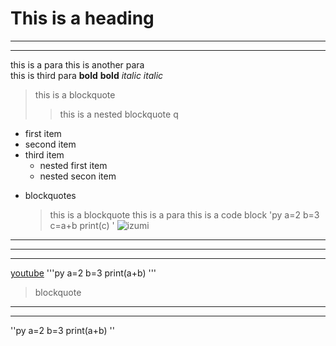 # This is a heading

-----

-----

this is a para
this is another para  
this is third para
**bold**
__bold__
*italic*
_italic_

> this is a blockquote
>> this is a nested blockquote
q
- first item
- second item
- third item
	- nested first item
	- nested secon item
* blockquotes
	> this is a blockquote
	this is a para
this is a code block
'py
a=2
b=3
c=a+b
print(c)
'
![izumi](https://www.google.com/search?q=images&rlz=1C1CHWL_enIN1032IN1032&sxsrf=APwXEde6eHHF7noqEm8N6l9tIyL7eAd7Vg:1682360123953&source=lnms&tbm=isch&sa=X&ved=2ahUKEwiE9Mnsj8P-AhXQT2wGHaz_DSgQ_AUoAXoECAEQAw#imgrc=9SPhZ2nyEGps3M)
***
___
---
[youtube](https://www.youtube.com/)
'''py
a=2
b=3
print(a+b)
'''

> blockquote

***

---

''py
a=2
b=3
print(a+b)
''
